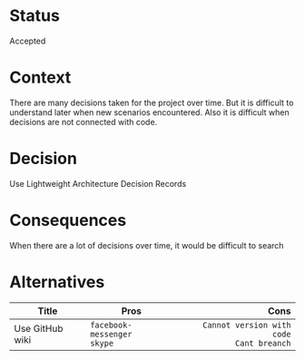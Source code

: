 # Status
Accepted

# Context
There are many decisions taken for the project over time. But it is difficult to understand later when new scenarios encountered. Also it is difficult when decisions are not connected with code.

# Decision
Use Lightweight Architecture Decision Records

# Consequences
When there are a lot of decisions over time, it would be difficult to search

# Alternatives
| Title         | Pros      | Cons |
| -------------|-----------| -----:|
| Use GitHub wiki | `facebook-messenger`<br/>`skype`| `Cannot version with code` <br/>`Cant breanch` |